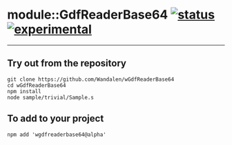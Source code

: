 
# module::GdfReaderBase64  [![status](https://github.com/Wandalen/wGdfReaderBase64/workflows/publish/badge.svg)](https://github.com/Wandalen/wGdfReaderBase64/actions?query=workflow%3Apublish) [![experimental](https://img.shields.io/badge/stability-experimental-orange.svg)](https://github.com/emersion/stability-badges#experimental)

___

## Try out from the repository
```
git clone https://github.com/Wandalen/wGdfReaderBase64
cd wGdfReaderBase64
npm install
node sample/trivial/Sample.s
```

## To add to your project
```
npm add 'wgdfreaderbase64@alpha'
```




